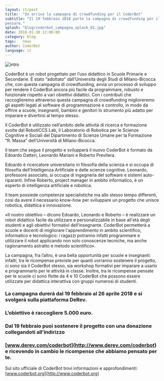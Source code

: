 ```yaml
---
layout: it/post
title:  "In arrivo la campagna di crowdfunding per il CoderBot"
subtitle: "Il 19 febbraio 2018 parte la campagna di crowdfunding per il CoderBot, un robot per giocare a
pensare."
splash: "blog/coderbot_campagna_splash_01.jpg"
date: 2018-01-30 12:00:00
category: blog
tags:   news
author: CoderBot
language: it
---
```

![intro]({{site.baseurl}}/img/blog/coderbot_campagna_splash_01.jpg)

CoderBot è un robot progettato per l’uso didattico in Scuole Primarie e Secondarie. È stato
“adottato” dall’Università degli Studi di Milano-Bicocca che, con questa campagna di
crowdfunding, avvia un processo di sviluppo per rendere il CoderBot ancora più facile da
programmare, robusto e funzionale rispetto a vari obiettivi didattici. Con i contributi che
raccoglieremo attraverso questa campagna di crowdfunding miglioreremo gli aspetti legati al
software di programmazione e controllo, in modo da offrire a scuole, insegnanti, bambini e genitori
lo strumento più adatto per imparare e divertirsi al tempo stesso.

Il CoderBot è utilizzato nell’ambito delle attività di ricerca e formazione svolte dal RobotiCCS Lab,
il Laboratorio di Robotica per le Scienze Cognitive e Sociali del Dipartimento di Scienze Umane
per la Formazione “R. Massa” dell’Università di Milano-Bicocca.

Il team che segue il progetto e svilupperà il nuovo CoderBot è formato da Edoardo Datteri,
Leonardo Mariani e Roberto Previtera.

Edoardo è ricercatore universitario in filosofia della scienza e si occupa di filosofia dell’Intelligenza
Artificiale e delle scienze cognitive. Leonardo, professore associato, si occupa di ingegneria del
software e sistemi auto-riparanti. Infine Roberto, project manager in ambito informatico, è un
esperto di intelligenza artificiale e robotica.

Il team possiede competenze specialistiche ma allo stesso tempo differenti, così da avere il
necessario know-how per sviluppare un progetto che unisce robotica, didattica e innovazione.

«Il nostro obiettivo – dicono Edoardo, Leonardo e Roberto – è realizzare un robot didattico facile da
utilizzare e personalizzabile in base all'età degli studenti e agli obiettivi formativi dell'insegnante.
CoderBot permetterà a scuole e docenti di migliorare l'apprendimento in ambito scientifico,
informatico e tecnologico: i ragazzi potranno infatti programmare e utilizzare il robot applicando
non solo conoscenze tecniche, ma anche ragionamento astratto e metodo scientifico».

La campagna, fra l’altro, è una bella opportunità per scuole e insegnanti: infatti, tra le ricompense
previste per quanti vorranno sostenere il progetto, ci sono sia il CoderBot stesso, sia workshop
formativi per imparare a usarlo e programmarlo per le attività in classe. Inoltre, tra le ricompense
pensate per le scuole ci sono flotte da 4 e 10 CoderBot che possono essere utilizzate per didattica
interattiva con gruppi numerosi di studenti.


### La campagna durerà dal 19 febbraio al 26 aprile 2018 e si svolgerà sulla piattaforma DeRev.
### L’obiettivo è raccogliere 5.000 euro.

### Dal 19 febbraio puoi sostenere il progetto con una donazione collegandoti all’indirizzo
### [www.derev.com/coderbot](http://www.derev.com/coderbot) e ricevendo in cambio le ricompense che abbiamo pensato per te.


Sul sito ufficiale di CoderBot trovi informazioni e approfondimenti: [www.coderbot.org](http://www.coderbot.org)
